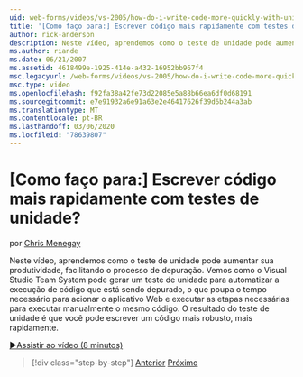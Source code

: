 ```yaml
---
uid: web-forms/videos/vs-2005/how-do-i-write-code-more-quickly-with-unit-tests
title: '[Como faço para:] Escrever código mais rapidamente com testes de unidade? | Microsoft Docs'
author: rick-anderson
description: Neste vídeo, aprendemos como o teste de unidade pode aumentar sua produtividade, facilitando o processo de depuração. Vemos como o Visual Studio Team System pode gerar um U...
ms.author: riande
ms.date: 06/21/2007
ms.assetid: 4618499e-1925-414e-a432-16952bb967f4
msc.legacyurl: /web-forms/videos/vs-2005/how-do-i-write-code-more-quickly-with-unit-tests
msc.type: video
ms.openlocfilehash: f92fa38a42fe73d22085e5a88b66ea6df0d68191
ms.sourcegitcommit: e7e91932a6e91a63e2e46417626f39d6b244a3ab
ms.translationtype: MT
ms.contentlocale: pt-BR
ms.lasthandoff: 03/06/2020
ms.locfileid: "78639807"
---
```

# <a name="how-do-i-write-code-more-quickly-with-unit-tests"></a>[Como faço para:] Escrever código mais rapidamente com testes de unidade?

por [Chris Menegay](https://twitter.com/CMenegay)

Neste vídeo, aprendemos como o teste de unidade pode aumentar sua produtividade, facilitando o processo de depuração. Vemos como o Visual Studio Team System pode gerar um teste de unidade para automatizar a execução de código que está sendo depurado, o que poupa o tempo necessário para acionar o aplicativo Web e executar as etapas necessárias para executar manualmente o mesmo código. O resultado do teste de unidade é que você pode escrever um código mais robusto, mais rapidamente.

[&#9654;Assistir ao vídeo (8 minutos)](https://channel9.msdn.com/Blogs/ASP-NET-Site-Videos/how-do-i-write-code-more-quickly-with-unit-tests)

> [!div class="step-by-step"]
> [Anterior](how-do-i-create-my-own-bug-work-item.md)
> [Próximo](how-do-i-practice-test-driven-development.md)
